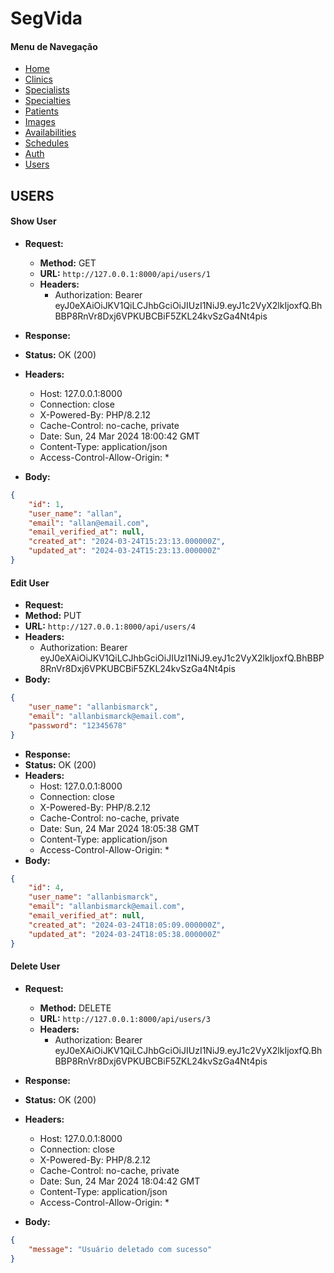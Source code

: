 # SegVida

#### Menu de Navegação

- [Home](https://github.com/allan-bismarck/segvida)
- [Clinics](https://github.com/allan-bismarck/segvida/blob/main/SEGVIDA%20DOCUMENTATION/Clinic%20Documentation.md)
- [Specialists](https://github.com/allan-bismarck/segvida/blob/main/SEGVIDA%20DOCUMENTATION/Specialist%20Documentation.md)
- [Specialties](https://github.com/allan-bismarck/segvida/blob/main/SEGVIDA%20DOCUMENTATION/Specialty%20Documentation.md)
- [Patients](https://github.com/allan-bismarck/segvida/blob/main/SEGVIDA%20DOCUMENTATION/Patient%20Documentation.md)
- [Images](https://github.com/allan-bismarck/segvida/blob/main/SEGVIDA%20DOCUMENTATION/Image%20Documentation.md)
- [Availabilities](https://github.com/allan-bismarck/segvida/blob/main/SEGVIDA%20DOCUMENTATION/Availability%20Documentation.md)
- [Schedules](https://github.com/allan-bismarck/segvida/blob/main/SEGVIDA%20DOCUMENTATION/Schedule%20Documentation.md)
- [Auth](https://github.com/allan-bismarck/segvida/blob/main/SEGVIDA%20DOCUMENTATION/Auth%20Documentation.md)
- [Users](https://github.com/allan-bismarck/segvida/blob/main/SEGVIDA%20DOCUMENTATION/User%20Documentation.md)

## USERS

#### Show User

- **Request:**
  - **Method:** GET
  - **URL:** `http://127.0.0.1:8000/api/users/1`
  - **Headers:**
    - Authorization: Bearer eyJ0eXAiOiJKV1QiLCJhbGciOiJIUzI1NiJ9.eyJ1c2VyX2lkIjoxfQ.BhBBP8RnVr8Dxj6VPKUBCBiF5ZKL24kvSzGa4Nt4pis

- **Response:**
- **Status:** OK (200)
- **Headers:**
  - Host: 127.0.0.1:8000
  - Connection: close
  - X-Powered-By: PHP/8.2.12
  - Cache-Control: no-cache, private
  - Date: Sun, 24 Mar 2024 18:00:42 GMT
  - Content-Type: application/json
  - Access-Control-Allow-Origin: *
- **Body:**
```json
{
    "id": 1,
    "user_name": "allan",
    "email": "allan@email.com",
    "email_verified_at": null,
    "created_at": "2024-03-24T15:23:13.000000Z",
    "updated_at": "2024-03-24T15:23:13.000000Z"
}
```

#### Edit User

- **Request:**
- **Method:** PUT
- **URL:** `http://127.0.0.1:8000/api/users/4`
- **Headers:**
  - Authorization: Bearer eyJ0eXAiOiJKV1QiLCJhbGciOiJIUzI1NiJ9.eyJ1c2VyX2lkIjoxfQ.BhBBP8RnVr8Dxj6VPKUBCBiF5ZKL24kvSzGa4Nt4pis
- **Body:**
```json
{
    "user_name": "allanbismarck",
    "email": "allanbismarck@email.com",
    "password": "12345678"
}
```

- **Response:**
- **Status:** OK (200)
- **Headers:**
  - Host: 127.0.0.1:8000
  - Connection: close
  - X-Powered-By: PHP/8.2.12
  - Cache-Control: no-cache, private
  - Date: Sun, 24 Mar 2024 18:05:38 GMT
  - Content-Type: application/json
  - Access-Control-Allow-Origin: *
- **Body:**
```json
{
    "id": 4,
    "user_name": "allanbismarck",
    "email": "allanbismarck@email.com",
    "email_verified_at": null,
    "created_at": "2024-03-24T18:05:09.000000Z",
    "updated_at": "2024-03-24T18:05:38.000000Z"
}
```

#### Delete User

- **Request:**
  - **Method:** DELETE
  - **URL:** `http://127.0.0.1:8000/api/users/3`
  - **Headers:**
    - Authorization: Bearer eyJ0eXAiOiJKV1QiLCJhbGciOiJIUzI1NiJ9.eyJ1c2VyX2lkIjoxfQ.BhBBP8RnVr8Dxj6VPKUBCBiF5ZKL24kvSzGa4Nt4pis

- **Response:**
- **Status:** OK (200)
- **Headers:**
  - Host: 127.0.0.1:8000
  - Connection: close
  - X-Powered-By: PHP/8.2.12
  - Cache-Control: no-cache, private
  - Date: Sun, 24 Mar 2024 18:04:42 GMT
  - Content-Type: application/json
  - Access-Control-Allow-Origin: *
- **Body:**
```json
{
    "message": "Usuário deletado com sucesso"
}
```
